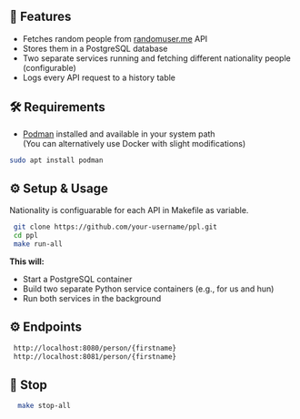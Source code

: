 ## 🚀 Features

- Fetches random people from [randomuser.me](https://randomuser.me) API
- Stores them in a PostgreSQL database
- Two separate services running and fetching different nationality people (configurable)
- Logs every API request to a history table

## 🛠️ Requirements

- [Podman](https://podman.io/) installed and available in your system path  
  (You can alternatively use Docker with slight modifications)

```bash
sudo apt install podman
```

## ⚙️ Setup & Usage

Nationality is configuarable for each API in Makefile as variable.

  ```bash
   git clone https://github.com/your-username/ppl.git
   cd ppl
   make run-all
```

**This will:**

- Start a PostgreSQL container
- Build two separate Python service containers (e.g., for us and hun)
- Run both services in the background

## ⚙️ Endpoints

   ```bash
    http://localhost:8080/person/{firstname}
    http://localhost:8081/person/{firstname}
   ```

## 🛑 Stop

  ```bash
    make stop-all
  ```
